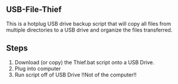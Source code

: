 ## USB-File-Thief
This is a hotplug USB drive backup script that will copy all files from multiple directories to a USB drive and organize the files transferred.

## Steps

1. Download (or copy) the Thief.bat script onto a USB Drive.
2. Plug into computer
3. Run script off of USB Drive !!Not of the computer!!
